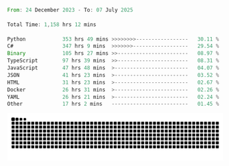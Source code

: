 <!--START_SECTION:waka-->

```rust
From: 24 December 2023 - To: 07 July 2025

Total Time: 1,158 hrs 12 mins

Python            353 hrs 49 mins >>>>>>>>-----------------   30.11 %
C#                347 hrs 9 mins  >>>>>>>------------------   29.54 %
Binary            105 hrs 27 mins >>-----------------------   08.97 %
TypeScript        97 hrs 39 mins  >>-----------------------   08.31 %
JavaScript        47 hrs 48 mins  >------------------------   04.07 %
JSON              41 hrs 23 mins  >------------------------   03.52 %
HTML              31 hrs 23 mins  >------------------------   02.67 %
Docker            26 hrs 31 mins  >------------------------   02.26 %
YAML              26 hrs 21 mins  >------------------------   02.24 %
Other             17 hrs 2 mins   -------------------------   01.45 %
```

<!--END_SECTION:waka-->


<picture>
  <source media="(prefers-color-scheme: dark)" srcset="https://raw.githubusercontent.com/jeerawut97/jeerawut97/output/github-contribution-grid-snake.svg">
  <img alt="github contribution grid snake animation" src="https://raw.githubusercontent.com/jeerawut97/jeerawut97/output/github-contribution-grid-snake.svg">
</picture>
